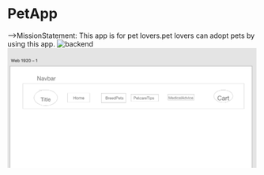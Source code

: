 # PetApp
-->MissionStatement:
This app is for pet lovers.pet lovers can adopt pets by using this app.
![backend](https://github.com/aparna4scholas/petapp-backend)
![wireframe](petapp/src/components/assets/Screen%20Shot%202020-05-27%20at%209.25.02%20PM.png)